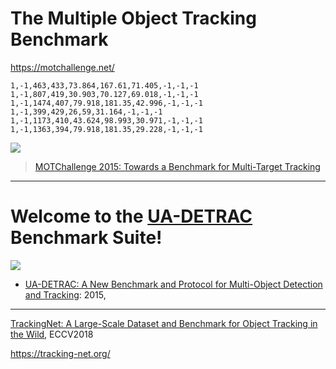 # The Multiple Object Tracking Benchmark

https://motchallenge.net/


```
1,-1,463,433,73.864,167.61,71.405,-1,-1,-1
1,-1,807,419,30.903,70.127,69.018,-1,-1,-1
1,-1,1474,407,79.918,181.35,42.996,-1,-1,-1
1,-1,399,429,26,59,31.164,-1,-1,-1
1,-1,1173,410,43.624,98.993,30.971,-1,-1,-1
1,-1,1363,394,79.918,181.35,29.228,-1,-1,-1
```

![](https://i.imgur.com/vlKnkLn.png)

> [MOTChallenge 2015: Towards a Benchmark for Multi-Target Tracking](https://arxiv.org/pdf/1504.01942.pdf)


---

# Welcome to the [UA-DETRAC](https://detrac-db.rit.albany.edu/) Benchmark Suite!

![](https://detrac-db.rit.albany.edu/index_files/examples.jpg)

- [UA-DETRAC: A New Benchmark and Protocol for Multi-Object Detection and Tracking](https://arxiv.org/abs/1511.04136): 2015, 

---

[TrackingNet: A Large-Scale Dataset and Benchmark for Object Tracking in the Wild](http://openaccess.thecvf.com/content_ECCV_2018/html/Matthias_Muller_TrackingNet_A_Large-Scale_ECCV_2018_paper.html), ECCV2018

https://tracking-net.org/